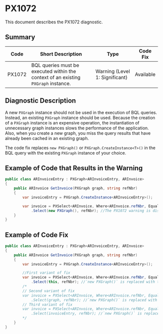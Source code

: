 # PX1072
This document describes the PX1072 diagnostic.

## Summary

| Code   | Short Description                                                                  | Type                           | Code Fix  | 
| ------ | ---------------------------------------------------------------------------------- | ------------------------------ | --------- | 
| PX1072 | BQL queries must be executed within the context of an existing `PXGraph` instance. | Warning (Level 1: Significant) | Available | 

## Diagnostic Description
A new `PXGraph` instance should not be used in the execution of BQL queries. Instead, an existing `PXGraph` instance should be used. Because the creation of a `PXGraph` instance is an expensive operation, the instantiation of unnecessary graph instances slows the performance of the application. Also, when you create a new graph, you miss the query results that have already been cached in an existing graph.

The code fix replaces `new PXGraph()` or `PXGraph.CreateInstance<T>()` in the BQL query with the existing `PXGraph` instance of your choice.

## Example of Code that Results in the Warning

```C#
public class ARInvoiceEntry : PXGraph<ARInvoiceEntry, ARInvoice>
{
	public ARInvoice GetInvoice(PXGraph graph, string refNbr)
	{
		var invoiceEntry = PXGraph.CreateInstance<ARInvoiceEntry>();

		var invoice = PXSelect<ARInvoice, Where<ARInvoice.refNbr, Equal<Required<ARInvoice.refNbr>>>>
			.Select(new PXGraph(), refNbr); //The PX1072 warning is displayed for this line.
	}
}
```

## Example of Code Fix

```C#
public class ARInvoiceEntry : PXGraph<ARInvoiceEntry, ARInvoice>
{
	public ARInvoice GetInvoice(PXGraph graph, string refNbr)
	{
		var invoiceEntry = PXGraph.CreateInstance<ARInvoiceEntry>();

        //First variant of fix
		var invoice = PXSelect<ARInvoice, Where<ARInvoice.refNbr, Equal<Required<ARInvoice.refNbr>>>>
			.Select(this, refNbr); //`new PXGraph()` is replaced with the `this` instance.
        /*
        // Second variant of fix
        var invoice = PXSelect<ARInvoice, Where<ARInvoice.refNbr, Equal<Required<ARInvoice.refNbr>>>>
			.Select(graph, refNbr); //`new PXGraph()` is replaced with the `graph` instance. 
        // Third variant of fix
        var invoice = PXSelect<ARInvoice, Where<ARInvoice.refNbr, Equal<Required<ARInvoice.refNbr>>>>
			.Select(invoiceEntry, refNbr); //`new PXGraph()` is replaced with the `invoiceEntry` instance. 
        */
	}
}
```
